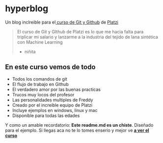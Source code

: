 # hyperblog 
Un blog inclreible para el[ curso de Git y Github](https://platzi.com/cursos/git-github/ " curso de Git y Github") de [Platzi](https://platzi.com/ "Platzi")
> El curso de Git y GIthub de Platzi es lo que me hacia falta para triplicar mi salario y lanzarme a la industria del tejido de lana sintética con Machine Learning
> - niñita

## En este curso vemos de todo
* Todos los comandos de git
* El flujo de trabajo en Github
* El verdadero amor por las buenas practicas
* Trucos muy locos del profesor
* Las personalidades multiples de Freddy
* Creado por el increible equipo de Platzi
* Incluye ejemplos en windows, linux y mac
* Disponible para todas las edades

Y como un amable recordatorio: **Este readme.md es un chiste**. Diseñado para el ejemplo. Si llegas aca no te lo tomes enserio y mejor ve [**a ver el curso**](https://platzi.com/cursos/git-github/ "a ver el curso")